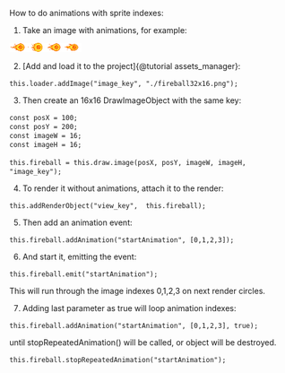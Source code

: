 How to do animations with sprite indexes:

1. Take an image with animations, for example:

![fireball](../tutorials/fireball32x16.png)

2. [Add and load it to the project]{@tutorial assets_manager}:
```
this.loader.addImage("image_key", "./fireball32x16.png");
```
3. Then create an 16x16 DrawImageObject with the same key:
```
const posX = 100;
const posY = 200;
const imageW = 16;
const imageH = 16;

this.fireball = this.draw.image(posX, posY, imageW, imageH, "image_key");
```
4. To render it without animations, attach it to the render:
```
this.addRenderObject("view_key",  this.fireball);
```
5. Then add an animation event: 
```
this.fireball.addAnimation("startAnimation", [0,1,2,3]);
```
6. And start it, emitting the event:
```
this.fireball.emit("startAnimation");
```
This will run through the image indexes 0,1,2,3 on next render circles.

7. Adding last parameter as true will loop animation indexes:
```
this.fireball.addAnimation("startAnimation", [0,1,2,3], true);
```
until stopRepeatedAnimation() will be called, or object will be destroyed.
```
this.fireball.stopRepeatedAnimation("startAnimation");
```